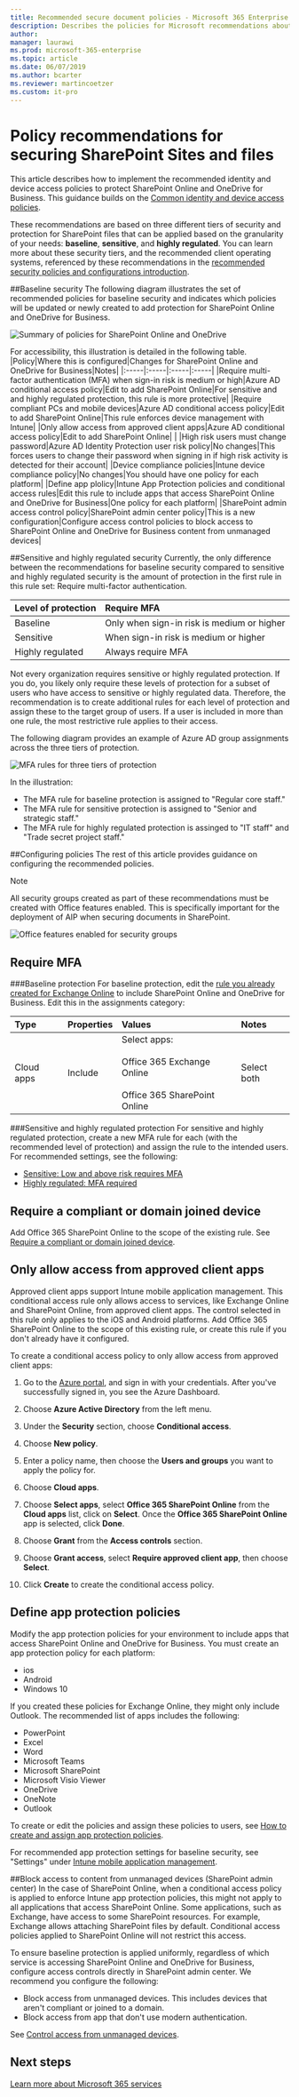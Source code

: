 ```yaml
---
title: Recommended secure document policies - Microsoft 365 Enterprise | Microsoft Docs
description: Describes the policies for Microsoft recommendations about how to secure SharePoint file access.
author: 
manager: laurawi
ms.prod: microsoft-365-enterprise
ms.topic: article
ms.date: 06/07/2019
ms.author: bcarter
ms.reviewer: martincoetzer
ms.custom: it-pro
---
```


# Policy recommendations for securing SharePoint Sites and files
This article describes how to implement the recommended identity and device access policies to protect SharePoint Online and OneDrive for Business. This guidance builds on the [Common identity and device access policies](identity-access-policies.md). 


These recommendations are based on three different tiers of security and protection for SharePoint files that can be applied based on the granularity of your needs: **baseline**, **sensitive**, and **highly regulated**. You can learn more about these security tiers, and the recommended client operating systems, referenced by these recommendations in the [recommended security policies and configurations introduction](microsoft-365-policies-configurations.md).

##Baseline security
The following diagram illustrates the set of recommended policies for baseline security and indicates which policies will be updated or newly created to add protection for SharePoint Online and OneDrive for Business.

![Summary of policies for SharePoint Online and OneDrive](media/secure-docs/SharePoint-ruleset.png)

For accessibility, this illustration is detailed in the following table.
|Policy|Where this is configured|Changes for SharePoint Online and OneDrive for Business|Notes|
|:-----|:-----|:-----|:-----|
|Require multi-factor authentication (MFA) when sign-in risk is medium or high|Azure AD conditional access policy|Edit to add SharePoint Online|For sensitive and and highly regulated protection, this rule is more protective|
|Require compliant PCs and mobile devices|Azure AD conditional access policy|Edit to add SharePoint Online|This rule enforces device management with Intune|
|Only allow access from approved client apps|Azure AD conditional access policy|Edit to add SharePoint Online| |
|High risk users must change password|Azure AD Identity Protection user risk policy|No changes|This forces users to change their password when signing in if high risk activity is detected for their account|
|Device compliance policies|Intune device compliance policy|No changes|You should have one policy for each platform|
|Define app plolicy|Intune App Protection policies and conditional access rules|Edit this rule to include apps that access SharePoint Online and OneDrive for Business|One policy for each platform|
|SharePoint admin access control policy|SharePoint admin center policy|This is a new configuration|Configure access control policies to block access to SharePoint Online and OneDrive for Business content from unmanaged devices|

##Sensitive and highly regulated security
Currently, the only difference between the recommendations for baseline security compared to sensitive and highly regulated security is the amount of protection in the first rule in this rule set: Require multi-factor authentication. 

|Level of protection|Require MFA|
|:-----|:-----|
|Baseline|Only when sign-in risk is medium or higher|
|Sensitive|When sign-in risk is medium or higher|
|Highly regulated|Always require MFA|

Not every organization requires sensitive or highly regulated protection. If you do, you likely only require these levels of protection for a subset of users who have access to sensitive or highly regulated data. Therefore, the recommendation is to create additional rules for each level of protection and assign these to the target group of users. If a user is included in more than one rule, the most restrictive rule applies to their access. 

The following diagram provides an example of Azure AD group assignments across the three tiers of protection.

![MFA rules for three tiers of protection](media/secure-docs/SharePointMFAruleset.png)

In the illustration:
- The MFA rule for baseline protection is assigned to "Regular core staff."
- The MFA rule for sensitive protection is assigned to "Senior and strategic staff."
- The MFA rule for highly regulated protection is assinged to "IT staff" and "Trade secret project staff."

##Configuring policies
The rest of this article provides guidance on configuring the recommended policies.  

>[!NOTE]
>All security groups created as part of these recommendations must be created with Office features enabled. This is specifically important for the deployment of AIP when securing documents in SharePoint.
>
>![Office features enabled for security groups](./media/security-group.png)
>

## Require MFA

###Baseline protection
For baseline protection, edit the [rule you already created for Exchange Online](secure-email-recommended-policies.md#medium-and-above-risk-requires-mfa) to include SharePoint Online and OneDrive for Business. Edit this in the assignments category:

|Type|Properties|Values|Notes|
|:-----|:-----|:-----|:-----|
|Cloud apps|Include|Select apps:<br></br>  Office 365 Exchange Online<br></br>  Office 365 SharePoint Online|Select both|

###Sensitive and highly regulated protection
For sensitive and highly regulated protection, create a new MFA rule for each (with the recommended level of protection) and assign the rule to the intended users. For recommended settings, see the following:
- [Sensitive: Low and above risk requires MFA](secure-email-recommended-policies.md#low-and-above-risk-requires-mfa)
- [Highly regulated: MFA required](secure-email-recommended-policies.md#mfa-required)

## Require a compliant or domain joined device
Add Office 365 SharePoint Online to the scope of the existing rule. See [Require a compliant or domain joined device](secure-email-recommended-policies.md#require-a-compliant-or-domain-joined-device-2). 



## Only allow access from approved client apps
Approved client apps support Intune mobile application management. This conditional access rule only allows access to services, like Exchange Online and SharePoint Online, from approved client apps. The control selected in this rule only applies to the iOS and Android platforms. Add Office 365 SharePoint Online to the scope of this existing rule, or create this rule if you don't already have it configured. 

To create a conditional access policy to only allow access from approved client apps:

1. Go to the [Azure portal](https://portal.azure.com), and sign in with your credentials. After you've successfully signed in, you see the Azure Dashboard.

2. Choose **Azure Active Directory** from the left menu.

3. Under the **Security** section, choose **Conditional access**.

4. Choose **New policy**.

5. Enter a policy name, then choose the **Users and groups** you want to apply the policy for.

6. Choose **Cloud apps**.

7. Choose **Select apps**, select **Office 365 SharePoint Online** from the **Cloud apps** list, click on **Select**. Once the **Office 365 SharePoint Online** app is selected, click **Done**.

8. Choose **Grant** from the **Access controls** section.

9. Choose **Grant access**, select **Require approved client app**, then choose **Select**.

10. Click **Create** to create the conditional access policy.




## Define app protection policies
Modify the app protection policies for your environment to include apps that access SharePoint Online and OneDrive for Business. You must create an app protection policy for each platform: 
- ios
- Android
- Windows 10

If you created these policies for Exchange Online, they might only include Outlook. The recommended list of apps includes the following:
- PowerPoint
- Excel
- Word
- Microsoft Teams
- Microsoft SharePoint
- Microsoft Visio Viewer
- OneDrive
- OneNote
- Outlook

To create or edit the policies and assign these policies to users, see [How to create and assign app protection policies](https://docs.microsoft.com/en-us/intune/app-protection-policies). 

For recommended app protection settings for baseline security, see "Settings" under [Intune mobile application management](secure-email-recommended-policies.md#intune-mobile-application-management).

##Block access to content from unmanaged devices (SharePoint admin center)
In the case of SharePoint Online, when a conditional access policy is applied to enforce Intune app protection policies, this might not apply to all applications that access SharePoint Online. Some applications, such as Exchange, have access to some SharePoint resources. For example, Exchange allows attaching SharePoint files by default. Conditional access policies applied to SharePoint Online will not restrict this access. 

To ensure baseline protection is applied uniformly, regardless of which service is accessing SharePoint Online and OneDrive for Business, configure access controls directly in SharePoint admin center. We recommend you configure the following:
- Block access from unmanaged devices. This includes devices that aren't compliant or joined to a domain. 
- Block access from app that don't use modern authentication.

See [Control access from unmanaged devices](https://support.office.com/en-us/article/Control-access-from-unmanaged-devices-5ae550c4-bd20-4257-847b-5c20fb053622?ui=en-US&rs=en-US&ad=US).




## Next steps
[Learn more about Microsoft 365 services](index.md)
